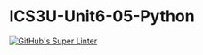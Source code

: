 # ICS3U-Unit6-05-Python

[![GitHub's Super Linter](https://github.com/huihangisaac-ho/ICS3U-Unit6-05-Python/workflows/GitHub's%20Super%20Linter/badge.svg)](https://github.com/huihangisaac-ho/ICS3U-Unit6-05-Python/actions)
